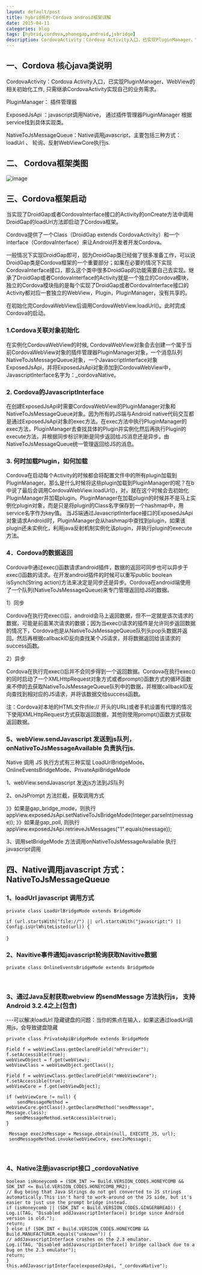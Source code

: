 ```yaml
---
layout: default/post
title: hybrid系列-Cordova android框架详解
date: 2015-04-11
categories: blog
tags: [hybrid,cordova,phonegap,android,jsbridge]
description: CordovaActivity：Cordova Activity入口，已实现PluginManager、WebView的相关初始化工作, 只需继承CordovaActivity实现自己的业务需求。PluginManager： 插件管理器ExposedJsApi ：javascript调用Native， 通过插件管理器PluginManager 根据service找到具体实现类。NativeToJsMessageQueue：Native调用javascript，主要包括三种方式：loadUrl 、 轮询、反射WebViewCore执行js。
---
```



## 一、Cordova 核心java类说明

 
CordovaActivity：Cordova Activity入口，已实现PluginManager、WebView的相关初始化工作, 只需继承CordovaActivity实现自己的业务需求。

PluginManager： 插件管理器

ExposedJsApi ：javascript调用Native， 通过插件管理器PluginManager 根据service找到具体实现类。

NativeToJsMessageQueue：Native调用javascript，主要包括三种方式：loadUrl 、 轮询、反射WebViewCore执行js.

 

## 二、 Cordova框架类图

 ![image](http://images.cnitblog.com/blog/53807/201412/301240508259041.png)

 

## 三、Cordova框架启动

 
当实现了DroidGap或者CordovaInterface接口的Activity的onCreate方法中调用DroidGap的loadUrl方法即启动了Cordova框架。

 

Cordova提供了一个Class（DroidGap extends CordovaActivity）和一个interface（CordovaInterface）来让Android开发者开发Cordova。

一般情况下实现DroidGap即可，因为DroidGap类已经做了很多准备工作，可以说DroidGap类是Cordova框架的一个重要部分；如果在必要的情况下实现CordovaInterface接口，那么这个类中很多DroidGap的功能需要自己去实现。继承了DroidGap或者CordovaInterface的Activity就是一个独立的Cordova模块，独立的Cordova模块指的是每个实现了DroidGap或者CordovaInterface接口的Activity都对应一套独立的WebView，Plugin，PluginManager，没有共享的。

 

在初始化完CordovaWebView后调用CordovaWebView.loadUrl()。此时完成Cordova的启动。


### 1.Cordova关联对象初始化

在实例化CordovaWebView的时候, CordovaWebView对象会去创建一个属于当前CordovaWebView对象的插件管理器PluginManager对象，一个消息队列NativeToJsMessageQueue对象，一个JavascriptInterface对象ExposedJsApi，并将ExposedJsApi对象添加到CordovaWebView中，JavascriptInterface名字为：_cordovaNative。


### 2. Cordova的JavascriptInterface

在创建ExposedJsApi时需要CordovaWebView的PluginManager对象和NativeToJsMessageQueue对象。因为所有的JS端与Android native代码交互都是通过ExposedJsApi对象的exec方法。在exec方法中执行PluginManager的exec方法，PluginManager去查找具体的Plugin并实例化然后再执行Plugin的execute方法，并根据同步标识判断是同步返回给JS消息还是异步。由NativeToJsMessageQueue统一管理返回给JS的消息。


### 3. 何时加载Plugin，如何加载

Cordova在启动每个Activity的时候都会将配置文件中的所有plugin加载到PluginManager。那么是什么时候将这些plugin加载到PluginManager的呢？在b中说了最后会调用CordovaWebView.loadUrl()，对，就在这个时候会去初始化PluginManager并加载plugin。PluginManager在加载plugin的时候并不是马上实例化plugin对象，而是只是将plugin的Class名字保存到一个hashmap中，用service名字作为key值。
当JS端通过JavascriptInterface接口的ExposedJsApi对象请求Android时，PluginManager会从hashmap中查找到plugin，如果该plugin还未实例化，利用java反射机制实例化该plugin，并执行plugin的execute方法。


### 4．Cordova的数据返回

Cordova中通过exec()函数请求android插件，数据的返回可同步也可以异步于exec()函数的请求。在开发android插件的时候可以重写public boolean isSynch(String action)方法来决定是同步还是异步。Cordova在android端使用了一个队列(NativeToJsMessageQueue)来专门管理返回给JS的数据。

   
 1）同步

   Cordova在执行完exec()后，android会马上返回数据，但不一定就是该次请求的数据，可能是前面某次请求的数据；因为当exec()请求的插件是允许同步返回数据的情况下，Cordova也是从NativeToJsMessageQueue队列头pop头数据并返回。然后再根据callbackID反向查找某个JS请求，并将数据返回给该请求的success函数。
   
 2）异步

   Cordova在执行完exec()后并不会同步得到一个返回数据。Cordova在执行exec()的同时启动了一个XMLHttpRequest对象方式或者prompt()函数方式的循环函数来不停的去获取NativeToJsMessageQueue队列中的数据，并根据callbackID反向查找到相对应的JS请求，并将该数据交给success函数。
   
   注：Cordova对本地的HTML文件(file:// 开头的URL)或者手机设置有代理的情况下使用XMLHttpRequest方式获取返回数据，其他则使用prompt()函数方式获取返回数据。

 

### 5、webView.sendJavascript 发送到js队列，onNativeToJsMessageAvailable 负责执行js.

 
Native 调用 JS 执行方式有三种实现 LoadUrlBridgeMode、 OnlineEventsBridgeMode、PrivateApiBridgeMode

 1、webView.sendJavascript 发送js方法到JS队列

 2、onJsPrompt 方法拦截，获取调用方式

 》》如果是gap_bridge_mode，则执行 appView.exposedJsApi.setNativeToJsBridgeMode(Integer.parseInt(message));
 》》如果是gap_poll, 则执行 appView.exposedJsApi.retrieveJsMessages("1".equals(message));

 3、调用setBridgeMode 方法调用onNativeToJsMessageAvailable 执行javascript调用

 

## 四、Native调用javascript 方式：NativeToJsMessageQueue


### 1、loadUrl javascript 调用方式


    private class LoadUrlBridgeMode extends BridgeMode
 
    if (url.startsWith("file://") || url.startsWith("javascript:") || Config.isUrlWhiteListed(url)) {
 
    }　　


### 2、Navitive事件通知javascript轮询获取Navitive数据
 
    private class OnlineEventsBridgeMode extends BridgeMode
　　

### 3、通过Java反射获取webview 的sendMessage 方法执行js， 支持 Android 3.2.4之上(包含)

 

---可以解决loadUrl 隐藏键盘的问题：当你的焦点在输入，如果这通过loadUrl调用js，会导致键盘隐藏


    private class PrivateApiBridgeMode extends BridgeMode
 
    Field f = webViewClass.getDeclaredField("mProvider");
    f.setAccessible(true);
    webViewObject = f.get(webView);
    webViewClass = webViewObject.getClass();
 
    Field f = webViewClass.getDeclaredField("mWebViewCore");
    f.setAccessible(true);
    webViewCore = f.get(webViewObject);
 
    if (webViewCore != null) {
        sendMessageMethod =       webViewCore.getClass().getDeclaredMethod("sendMessage", Message.class);
       sendMessageMethod.setAccessible(true);  
    }
 
     Message execJsMessage = Message.obtain(null, EXECUTE_JS, url);
     sendMessageMethod.invoke(webViewCore, execJsMessage);
　　


### 4、Native注册javascript接口 _cordovaNative

 
    boolean isHoneycomb = (SDK_INT >= Build.VERSION_CODES.HONEYCOMB && SDK_INT <= Build.VERSION_CODES.HONEYCOMB_MR2);
    // Bug being that Java Strings do not get converted to JS strings automatically.This isn't hard to work-around on the JS side, but it's easier to just use the prompt bridge instead.
    if (isHoneycomb || (SDK_INT < Build.VERSION_CODES.GINGERBREAD)) {
    Log.i(TAG, "Disabled addJavascriptInterface() bridge since Android version is old.");
    return;
    } else if (SDK_INT < Build.VERSION_CODES.HONEYCOMB && Build.MANUFACTURER.equals("unknown")) {
    // addJavascriptInterface crashes on the 2.3 emulator.
    Log.i(TAG, "Disabled addJavascriptInterface() bridge callback due to a bug on the 2.3 emulator");
    return;
    }
    this.addJavascriptInterface(exposedJsApi, "_cordovaNative");
